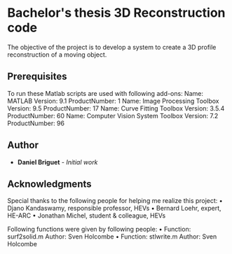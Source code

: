 # Bachelor's thesis 3D Reconstruction code
The objective of the project is to develop a system to create a 3D profile reconstruction of a moving object.


## Prerequisites
To run these Matlab scripts are used with following add-ons:
Name: MATLAB							Version: 9.1		ProductNumber: 1
Name: Image Processing Toolbox			Version: 9.5		ProductNumber: 17
Name: Curve Fitting Toolbox				Version: 3.5.4		ProductNumber: 60
Name: Computer Vision System Toolbox	Version: 7.2		ProductNumber: 96

## Author

* **Daniel Briguet** - *Initial work*

## Acknowledgments

Special thanks to the following people for helping me realize this project:
•	Djano Kandaswamy, responsible professor, HEVs
•	Bernard Loehr, expert, HE-ARC
•	Jonathan Michel, student & colleague, HEVs

Following functions were given by following people:
•	Function: surf2solid.m	Author: Sven Holcombe
•	Function: stlwrite.m	Author: Sven Holcombe